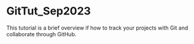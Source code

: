 # GitTut_Sep2023
This tutorial is a brief overview if how to track your projects with Git and collaborate through GitHub.
